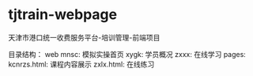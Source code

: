 # tjtrain-webpage
天津市港口统一收费服务平台-培训管理-前端项目

目录结构：
web
  mnsc: 模拟实操首页
  xygk: 学员概况
  zxxx: 在线学习
  pages:
    kcnrzs.html: 课程内容展示
    zxlx.html: 在线练习
